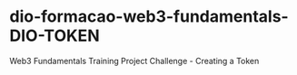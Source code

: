 # dio-formacao-web3-fundamentals-DIO-TOKEN
Web3 Fundamentals Training Project Challenge - Creating a Token
